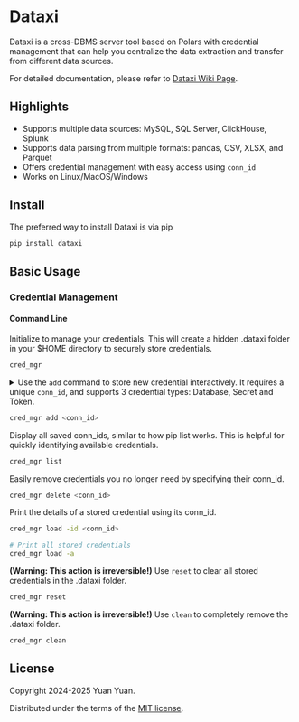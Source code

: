 # Dataxi

Dataxi is a cross-DBMS server tool based on Polars with credential management that can help you centralize the data extraction and transfer from different data sources.

For detailed documentation, please refer to [Dataxi Wiki Page](https://github.com/yyccPhil/dataxi/wiki).

## Highlights

* Supports multiple data sources: MySQL, SQL Server, ClickHouse, Splunk
* Supports data parsing from multiple formats: pandas, CSV, XLSX, and Parquet
* Offers credential management with easy access using `conn_id`
* Works on Linux/MacOS/Windows

## Install

The preferred way to install Dataxi is via pip

```sh
pip install dataxi
```

## Basic Usage

### Credential Management

#### Command Line

Initialize to manage your credentials. This will create a hidden .dataxi folder in your $HOME directory to securely store credentials.

```sh
cred_mgr
```

<details>

<summary>
Use the <code>add</code> command to store new credential interactively. It requires a unique <code>conn_id</code>, and supports 3 credential types: Database, Secret and Token.
</summary>

You will be prompted to choose among the 3 credential types.
**Database**
Provide:
- **db_type**: one of `mysql`, `mssql` (or `sql_server`), `clickhouse` (or `ch`)
- **username**
- **password**
- **host**
- **port**
- **database** (optional)

**Secret**
Provide:
- **username**
- **password**

**Token**
Provide:
- **token**

> Note: For token credentials, `db_type` is automatically set to `token` and does not need to be provided.

</details>

```sh
cred_mgr add <conn_id>
```

Display all saved conn_ids, similar to how pip list works. This is helpful for quickly identifying available credentials.

```sh
cred_mgr list
```

Easily remove credentials you no longer need by specifying their conn_id.

```sh
cred_mgr delete <conn_id>
```

Print the details of a stored credential using its conn_id.

```sh
cred_mgr load -id <conn_id>

# Print all stored credentials
cred_mgr load -a
```

**(Warning: This action is irreversible!)** Use <code>reset</code> to clear all stored credentials in the .dataxi folder.

```sh
cred_mgr reset
```

**(Warning: This action is irreversible!)** Use <code>clean</code> to completely remove the .dataxi folder.

```sh
cred_mgr clean
```

## License

Copyright 2024-2025 Yuan Yuan.

Distributed under the terms of the  [MIT license](https://github.com/yyccPhil/dataxi/blob/main/LICENSE).